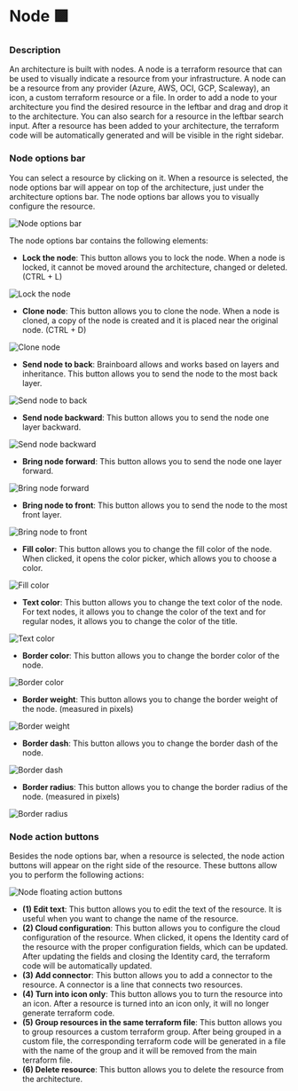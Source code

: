 # Node 🟪

### Description

An architecture is built with nodes. A node is a terraform resource that can be used to visually indicate a resource from your infrastructure. A node can be a resource from any provider (Azure, AWS, OCI, GCP, Scaleway), an icon, a custom terraform resource or a file. In order to add a node to your architecture you find the desired resource in the leftbar and drag and drop it to the architecture. You can also search for a resource in the leftbar search input. After a resource has been added to your architecture, the terraform code will be automatically generated and will be visible in the right sidebar.

### Node options bar

You can select a resource by clicking on it. When a resource is selected, the node options bar will appear on top of the architecture, just under the architecture options bar. The node options bar allows you to visually configure the resource.

![Node options bar](../.gitbook/assets/node-options-bar.png)

The node options bar contains the following elements:

* **Lock the node**: This button allows you to lock the node. When a node is locked, it cannot be moved around the architecture, changed or deleted. (CTRL + L)

![Lock the node](../.gitbook/assets/lock.png)

* **Clone node**: This button allows you to clone the node. When a node is cloned, a copy of the node is created and it is placed near the original node. (CTRL + D)

![Clone node](../.gitbook/assets/clone.png)

* **Send node to back**: Brainboard allows and works based on layers and inheritance. This button allows you to send the node to the most back layer.

![Send node to back](../.gitbook/assets/send-to-back.png)

* **Send node backward**: This button allows you to send the node one layer backward.

![Send node backward](../.gitbook/assets/send-backward.png)

* **Bring node forward**: This button allows you to send the node one layer forward.

![Bring node forward](../.gitbook/assets/bring-forward.png)

* **Bring node to front**: This button allows you to send the node to the most front layer.

![Bring node to front](../.gitbook/assets/bring-to-front.png)

* **Fill color**: This button allows you to change the fill color of the node. When clicked, it opens the color picker, which allows you to choose a color.

![Fill color](<../.gitbook/assets/fill-color (1).png>)

* **Text color**: This button allows you to change the text color of the node. For text nodes, it allows you to change the color of the text and for regular nodes, it allows you to change the color of the title.

![Text color](../.gitbook/assets/text-color.png)

* **Border color**: This button allows you to change the border color of the node.

![Border color](../.gitbook/assets/border-color.png)

* **Border weight**: This button allows you to change the border weight of the node. (measured in pixels)

![Border weight](../.gitbook/assets/border-weight.png)

* **Border dash**: This button allows you to change the border dash of the node.

![Border dash](<../.gitbook/assets/border-dash (1).png>)

* **Border radius**: This button allows you to change the border radius of the node. (measured in pixels)

![Border radius](../.gitbook/assets/border-radius.png)

### Node action buttons

Besides the node options bar, when a resource is selected, the node action buttons will appear on the right side of the resource. These buttons allow you to perform the following actions:

![Node floating action buttons](../.gitbook/assets/node-fab.png)

* **(1) Edit text**: This button allows you to edit the text of the resource. It is useful when you want to change the name of the resource.
* **(2) Cloud configuration**: This button allows you to configure the cloud configuration of the resource. When clicked, it opens the Identity card of the resource with the proper configuration fields, which can be updated. After updating the fields and closing the Identity card, the terraform code will be automatically updated.
* **(3) Add connector**: This button allows you to add a connector to the resource. A connector is a line that connects two resources.
* **(4) Turn into icon only**: This button allows you to turn the resource into an icon. After a resource is turned into an icon only, it will no longer generate terraform code.
* **(5) Group resources in the same terraform file**: This button allows you to group resources a custom terraform group. After being grouped in a custom file, the corresponding terraform code will be generated in a file with the name of the group and it will be removed from the main terraform file.
* **(6) Delete resource**: This button allows you to delete the resource from the architecture.
